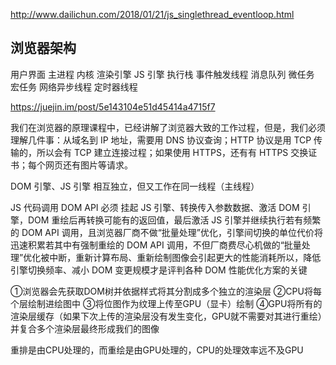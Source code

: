 http://www.dailichun.com/2018/01/21/js_singlethread_eventloop.html


## 浏览器架构
用户界面
主进程
内核
渲染引擎
JS 引擎
执行栈
事件触发线程
消息队列
微任务
宏任务
网络异步线程
定时器线程

https://juejin.im/post/5e143104e51d45414a4715f7




我们在浏览器的原理课程中，已经讲解了浏览器大致的工作过程，但是，我们必须理解几件事：从域名到 IP 地址，需要用 DNS 协议查询；HTTP 协议是用 TCP 传输的，所以会有 TCP 建立连接过程；如果使用 HTTPS，还有有 HTTPS 交换证书；每个网页还有图片等请求。



DOM 引擎、JS 引擎 相互独立，但又工作在同一线程（主线程）


JS 代码调用 DOM API 必须 挂起 JS 引擎、转换传入参数数据、激活 DOM 引擎，DOM 重绘后再转换可能有的返回值，最后激活 JS 引擎并继续执行若有频繁的 DOM API 调用，且浏览器厂商不做“批量处理”优化，引擎间切换的单位代价将迅速积累若其中有强制重绘的 DOM API 调用，不但厂商费尽心机做的“批量处理”优化被中断，重新计算布局、重新绘制图像会引起更大的性能消耗所以，降低引擎切换频率、减小 DOM 变更规模才是评判各种 DOM 性能优化方案的关键

①浏览器会先获取DOM树并依据样式将其分割成多个独立的渲染层
②CPU将每个层绘制进绘图中
③将位图作为纹理上传至GPU（显卡）绘制
④GPU将所有的渲染层缓存（如果下次上传的渲染层没有发生变化，GPU就不需要对其进行重绘）并复合多个渲染层最终形成我们的图像


重排是由CPU处理的，而重绘是由GPU处理的，CPU的处理效率远不及GPU
